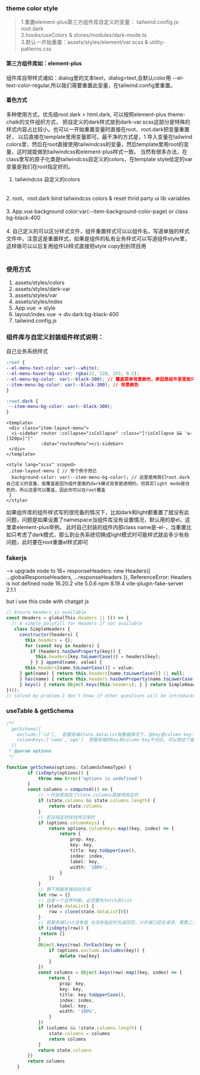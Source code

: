 ### theme color style
> 1.重置element-plus第三方组件库自定义的变量： tailwind.config.js: root.dark <br>
> 2.hooks/useColors & stores/modules/dark-mode.ts <br>
> 3.默认一开始重置：assets/styles/element/var.scss & utility-patterns.css <br>
#### 第三方组件库如：element-plus
组件库自带样式诸如：dialog里的文本text，dialog>text,会默认color用 --el-text-color-regular,所以我们需要重置此变量，在tailwind.config里重置。 <br>


#### 着色方式
多种使用方式，优先级root.dark > html.dark, 可以按照element-plus theme-chalk的文件组织方式，
把自定义的dark样式放到dark-var.scss这部分是特殊的样式内容占比较小。也可以一开始重置变量时直接在root、root.dark把变量重置好，
以后直接在template里用变量即可。最干净的方式是，1.导入变量在tailwind colors里，然后在root直接使用tailwindcss的变量，然后template里用root的变量，这时就能做到tailwindcss和element-plus样式一致。
当然有很多办法，在class里写的原子化类是tailwindcss自定义的colors，在template style给定的var 变量是我们在root指定好的。
1. tailwindcss 自定义的colors <br>
 </br>
2. root、root.dark bind tailwindcss colors & reset thrid party ui lib variables <br>
</br>
3. App.vue background color:var(--item-background-color-page) or class bg-black-400 <br>
<br>
4.  自己定义的可以区分样式文件，组件重置样式可以以组件名，写道单独的样式文件中，注意这是重置样式，如果是组件的私有业务样式可以写道组件style里，这样做可以以后复用组件Ui样式直接把style copy到别项目用  <br>
<br>

### 使用方式
1. assets/styles/colors
2. assets/styles/dark-var
3. assets/styles/var
4. assets/styles/index
5. App.vue -> style
6. layout/index.vue -> div.dark:bg-black-400
7. tailwind.config.js

### 组件库与自定义封装组件样式说明：
自己业务系统样式
```css
:root {
--el-menu-text-color: var(--white);
--el-menu-hover-bg-color: rgba(22, 120, 255, 0.2);
--el-menu-bg-color: var(--black-300); // 覆盖菜单背景颜色，原因是组件里里面只重置了dark模式下的菜单背景为透明色，但是亮色模式下没有重置，light mode是白色的
--item-menu-bg-color: var(--black-300); // 背景颜色
}

:root.dark {
 --item-menu-bg-color: var(--black-300); 
}
```
```vue
<template>
 <div class="item-layout-menu">
  <i-sidebar router :collapse="isCollapse" :class="[!isCollapse && 'w-[320px]']"
             :data="routesMenu"></i-sidebar>
 </div>
</template>

<style lang="scss" scoped>
 .item-layout-menu { // 举个例子而已
  background-color: var(--item-menu-bg-color); // 这里是用我们root.dark自己定义的变量，能覆盖是因为组件里面的dark模式背景是透明的。但其实light mode是白色的，所以这里可以覆盖，因此你可以在root覆盖
 }
</style>
```
如果组件库的组件样式写的很完备的情况下，比如dark和light都重置了就没有此问题，问题是如果设置了namespace当组件库没有设置情况，默认用的是el，这里拿element-plus举例。
此时自己封装的组件内部class name是-el-，当重置比如只考虑了dark模式，那么到业务系统切换成light模式时可能样式就会多少有些问题，此时要在root重置el样式即可

### fakerjs
--> upgrade node to 18+
responseHeaders: new Headers({ ...globalResponseHeaders, ...responseHeaders }), ReferenceError: Headers is not defined
node 16.20.2
vite 5.0.6
npm 8.19.4
vite-plugin-fake-server 2.1.1

but i use this code with chatgpt js 
```js
// Ensure Headers is available 
const Headers = globalThis.Headers || (() => { 
  // A simple polyfill for Headers if not available 
   class SimpleHeaders {
     constructor(headers) {
       this.headers = {}; 
       for (const key in headers) { 
         if (headers.hasOwnProperty(key)) {
           this.headers[key.toLowerCase()] = headers[key];
         } } } append(name, value) { 
       this.headers[name.toLowerCase()] = value;
     } get(name) { return this.headers[name.toLowerCase()] || null;
     } has(name) { return this.headers.hasOwnProperty(name.toLowerCase()); 
     } keys() { return Object.keys(this.headers); } } return SimpleHeaders; 
})();  
// solved my problem.I don't know if other questions will be introduced. If anyone encounters them, they can refer to them.

```
### useTable & getSchema

```ts
/**
  getSchema({
    exclude:['id'],  若服务端state.dataList有数据情况下，且key是column key一一对应，此时可以用这个属性排除掉不显示,
    columnKeys:['name','age']  若服务端的key和column key不对应，可以用这个属性      
  })
 * @param options
 */

function getSchema(options: ColumnSchemaType) {
		if (isEmpty(options)) {
			throw new Error('options is undefined')
		}
		const columns = computed(() => {
			// 一开始若指定了state.columns直接用指定的
			if (state.columns && state.columns.length) {
				return state.columns
			}
			// 若没指定则找找传过来的
			if (options.columnKeys) {
				return options.columnKeys.map((key, index) => {
					return {
						prop: key,
						key: key,
						title: key.toUpperCase(),
						index: index,
						label: key,
						width: '100%',
					}
				})
			}
			// 剩下用服务端自动生成
			let row = {}
			// 这是一个边界判断，必须要先fetch到list
			if (state.dataList) {
				row = clone(state.dataList[0])
			}
			// 若服务端list没有值 也没有指定时先返回空，兴许接口还在请求，等第二次进来就有值了
            if (isEmpty(row)) {
             return []
            }
			Object.keys(row).forEach(key => {
				if (options.exclude.includes(key)) {
					delete row[key]
				}
			})
			const columns = Object.keys(row).map((key, index) => {
				return {
					prop: key,
					key: key,
					title: key.toUpperCase(),
					index: index,
					label: key,
					width: '100%',
				}
			})
			if (columns && !state.columns.length) {
				state.columns = columns
				return columns
			}
			return state.columns
		})
		return columns
	}
```